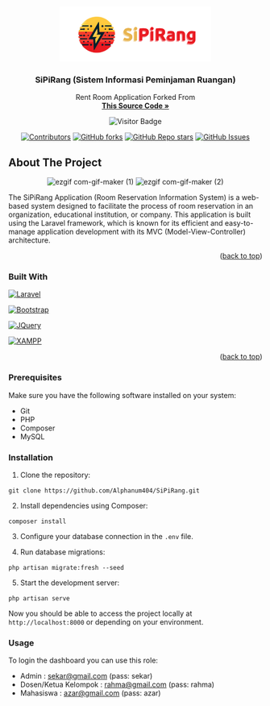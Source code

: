 <div id="top"></div>

<div align="center">
  <a href="https://github.com/azarnuzy/Rent-Room-App">
    <img src="public/img/logotext.png" alt="Logo" width="300">
  </a>

  <h3 align="center">SiPiRang (Sistem Informasi Peminjaman Ruangan)</h3>

  <p align="center">
    Rent Room Application Forked From
    <br />
    <a href="https://github.com/azarnuzy/Rent-Room-App"><strong>This Source Code »</strong></a>
    <br />

![Visitor Badge](https://visitor-badge.laobi.icu/badge?page_id=Alphanum404.SiPiRang)
    <br />
<div align="center">

[![Contributors](https://img.shields.io/github/contributors/Alphanum404/SiPiRang.svg?style=for-the-badge)](https://github.com/Alphanum404/SiPirang/graphs/contributors)
[![GitHub forks](https://img.shields.io/github/forks/Alphanum404/SiPiRang?style=for-the-badge)](https://github.com/Alphanum404/SiPiRang/network/members)
[![GitHub Repo stars](https://img.shields.io/github/stars/Alphanum404/SiPiRang?style=for-the-badge)](https://github.com/Alphanum404/SiPirang/stargazers)
[![GitHub Issues](https://img.shields.io/github/issues/Alphanum404/SiPiRang?style=for-the-badge)](https://github.com/Alphanum404/SiPiRang/issues)


</div>
    <!-- <a href="https://simanuk.c120.me/">View Demo</a>
    · -->
    <!-- <a href="https://github.com/azarnuzy/Rent-Room-App/issues">Report Bug</a>
    ·
    <a href="https://github.com/azarnuzy/Rent-Room-App/issues">Request Feature</a> -->
  </p>
</div>


<!-- ABOUT THE PROJECT -->
## About The Project
<div align="center">
    
  
![ezgif com-gif-maker (1)](https://user-images.githubusercontent.com/81504019/173018483-1f6de65f-7804-4cc7-a037-1ba258bda65f.gif)
![ezgif com-gif-maker (2)](https://user-images.githubusercontent.com/81504019/173018537-71abb256-74f8-43ee-afb6-f595d6903da9.gif)
</div>
The SiPiRang Application (Room Reservation Information System) is a web-based system designed to facilitate the process of room reservation in an organization, educational institution, or company. This application is built using the Laravel framework, which is known for its efficient and easy-to-manage application development with its MVC (Model-View-Controller) architecture.

<p align="right">(<a href="#top">back to top</a>)</p>

### Built With

[![Laravel](https://img.shields.io/badge/laravel-grey?style=for-the-badge&logo=laravel)](https://laravel.com)

[![Bootstrap](https://img.shields.io/badge/bootstrap-grey?style=for-the-badge&logo=bootstrap)](https://getbootstrap.com)

[![JQuery](https://img.shields.io/badge/JQUERY-grey?style=for-the-badge&logo=jquery)](https://jquery.com)

[![XAMPP](https://img.shields.io/badge/XAMPP-grey?style=for-the-badge&logo=XAMPP)](https://www.apachefriends.org)


<p align="right">(<a href="#top">back to top</a>)</p>


### Prerequisites

Make sure you have the following software installed on your system:
- Git
- PHP
- Composer
- MySQL

### Installation

1. Clone the repository:
  ```
  git clone https://github.com/Alphanum404/SiPiRang.git
  ```

2. Install dependencies using Composer:
  ```
  composer install
  ```

3. Configure your database connection in the `.env` file.

4. Run database migrations:
  ```
  php artisan migrate:fresh --seed
  ```

5. Start the development server:
  ```
  php artisan serve
  ```

Now you should be able to access the project locally at `http://localhost:8000` or depending on your environment.
  
### Usage

To login the dashboard you can use this role:
- Admin : sekar@gmail.com (pass: sekar)
- Dosen/Ketua Kelompok : rahma@gmail.com (pass: rahma)
- Mahasiswa : azar@gmail.com (pass: azar)
